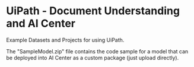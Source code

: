 # UiPath - Document Understanding and AI Center

Example Datasets and Projects for using UiPath. 

The "SampleModel.zip" file contains the code sample for a model that can be deployed into AI Center as a custom package (just upload directly).



